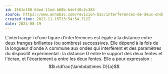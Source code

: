 ```yaml
---
id: 1561ef80-64ed-11ed-b68b-bdef40c2c383
source: https://www.annabac.com/revision-bac/interferences-de-deux-ondes
created_time: 2022-11-15T13:54:54.712Z
date: 2024-08-19
---
```

L'interfrange i d'une figure d'interférences est égale à la distance entre deux franges brillantes (ou sombres) successives. Elle dépend à la fois de la longueur d'onde λ commune aux ondes qui interfèrent et des paramètres du dispositif expérimental : la distance D entre le support des deux fentes et l'écran, et l'écartement a entre les deux fentes. Elle a pour expression :$$i=\dfrac{\lambda\times D}{a}$$